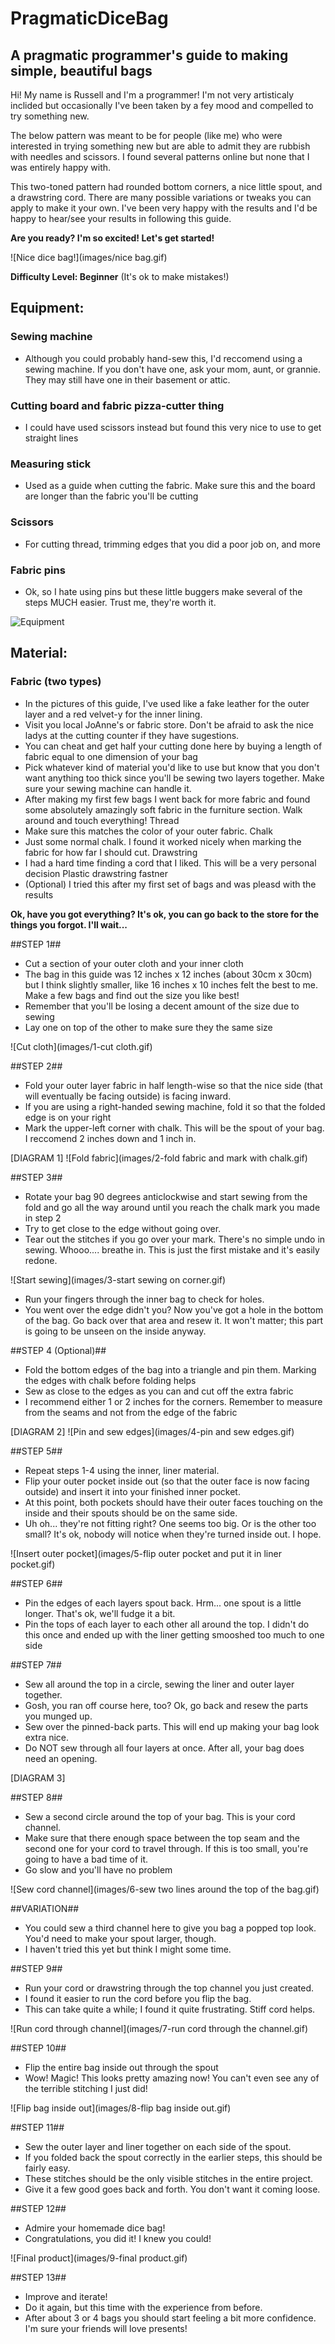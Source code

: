 # PragmaticDiceBag
## A pragmatic programmer's guide to making simple, beautiful bags

Hi! My name is Russell and I'm a programmer! I'm not very artisticaly inclided but occasionally I've been taken by a fey mood and compelled to try something new.

The below pattern was meant to be for people (like me) who were interested in trying something new but are able to admit they are rubbish with needles and scissors. I found several patterns online but none that I was entirely happy with.

This two-toned pattern had rounded bottom corners, a nice little spout, and a drawstring cord. There are many possible variations or tweaks you can apply to make it your own. I've been very happy with the results and I'd be happy to hear/see your results in following this guide.

**Are you ready? I'm so excited! Let's get started!**

![Nice dice bag!](images/nice bag.gif)

**Difficulty Level: Beginner** (It's ok to make mistakes!)

## Equipment:
### Sewing machine 
* Although you could probably hand-sew this, I'd reccomend using a sewing machine. If you don't have one, ask your mom, aunt, or grannie. They may still have one in their basement or attic.

### Cutting board and fabric pizza-cutter thing
* I could have used scissors instead but found this very nice to use to get straight lines

### Measuring stick
* Used as a guide when cutting the fabric. Make sure this and the board are longer than the fabric you'll be cutting

### Scissors
* For cutting thread, trimming edges that you did a poor job on, and more

### Fabric pins
* Ok, so I hate using pins but these little buggers make several of the steps MUCH easier. Trust me, they're worth it.

![Equipment](images/0-equipment.gif)

## Material:
### Fabric (two types)
* In the pictures of this guide, I've used like a fake leather for the outer layer and a red velvet-y for the inner lining.
* Visit you local JoAnne's or fabric store. Don't be afraid to ask the nice ladys at the cutting counter if they have sugestions.
* You can cheat and get half your cutting done here by buying a length of fabric equal to one dimension of your bag
* Pick whatever kind of material you'd like to use but know that you don't want anything too thick since you'll be sewing two layers together. Make sure your sewing machine can handle it.
* After making my first few bags I went back for more fabric and found some absolutely amazingly soft fabric in the furniture section. Walk around and touch everything!
Thread
* Make sure this matches the color of your outer fabric.
Chalk
* Just some normal chalk. I found it worked nicely when marking the fabric for how far I should cut.
Drawstring
* I had a hard time finding a cord that I liked. This will be a very personal decision
Plastic drawstring fastner
* (Optional) I tried this after my first set of bags and was pleasd with the results


**Ok, have you got everything? It's ok, you can go back to the store for the things you forgot. I'll wait...**

##STEP 1##
* Cut a section of your outer cloth and your inner cloth
* The bag in this guide was 12 inches x 12 inches (about 30cm x 30cm) but I think slightly smaller, like 16 inches x 10 inches felt the best to me. Make a few bags and find out the size you like best!
* Remember that you'll be losing a decent amount of the size due to sewing
* Lay one on top of the other to make sure they the same size

![Cut cloth](images/1-cut cloth.gif)

##STEP 2##
* Fold your outer layer fabric in half length-wise so that the nice side (that will eventually be facing outside) is facing inward.
* If you are using a right-handed sewing machine, fold it so that the folded edge is on your right
* Mark the upper-left corner with chalk. This will be the spout of your bag. I reccomend 2 inches down and 1 inch in.

[DIAGRAM 1]
![Fold fabric](images/2-fold fabric and mark with chalk.gif)

##STEP 3##
* Rotate your bag 90 degrees anticlockwise and start sewing from the fold and go all the way around until you reach the chalk mark you made in step 2
* Try to get close to the edge without going over.
* Tear out the stitches if you go over your mark. There's no simple undo in sewing. Whooo.... breathe in. This is just the first mistake and it's easily redone. 

![Start sewing](images/3-start sewing on corner.gif)

* Run your fingers through the inner bag to check for holes.
* You went over the edge didn't you? Now you've got a hole in the bottom of the bag. Go back over that area and resew it. It won't matter; this part is going to be unseen on the inside anyway.

##STEP 4 (Optional)##
* Fold the bottom edges of the bag into a triangle and pin them. Marking the edges with chalk before folding helps
* Sew as close to the edges as you can and cut off the extra fabric
* I recommend either 1 or 2 inches for the corners. Remember to measure from the seams and not from the edge of the fabric

[DIAGRAM 2]
![Pin and sew edges](images/4-pin and sew edges.gif)

##STEP 5##
* Repeat steps 1-4 using the inner, liner material.
* Flip your outer pocket inside out (so that the outer face is now facing outside) and insert it into your finished inner pocket.
* At this point, both pockets should have their outer faces touching on the inside and their spouts should be on the same side.
* Uh oh... they're not fitting right? One seems too big. Or is the other too small? It's ok, nobody will notice when they're turned inside out. I hope.

![Insert outer pocket](images/5-flip outer pocket and put it in liner pocket.gif)

##STEP 6##
* Pin the edges of each layers spout back. Hrm... one spout is a little longer. That's ok, we'll fudge it a bit.
* Pin the tops of each layer to each other all around the top. I didn't do this once and ended up with the liner getting smooshed too much to one side

##STEP 7##
* Sew all around the top in a circle, sewing the liner and outer layer together.
* Gosh, you ran off course here, too? Ok, go back and resew the parts you munged up.
* Sew over the pinned-back parts. This will end up making your bag look extra nice.
* Do NOT sew through all four layers at once. After all, your bag does need an opening.

[DIAGRAM 3]

##STEP 8##
* Sew a second circle around the top of your bag. This is your cord channel.
* Make sure that there enough space between the top seam and the second one for your cord to travel through. If this is too small, you're going to have a bad time of it.
* Go slow and you'll have no problem

![Sew cord channel](images/6-sew two lines around the top of the bag.gif)

##VARIATION##
* You could sew a third channel here to give you bag a popped top look. You'd need to make your spout larger, though.
* I haven't tried this yet but think I might some time.

##STEP 9##
* Run your cord or drawstring through the top channel you just created.
* I found it easier to run the cord before you flip the bag.
* This can take quite a while; I found it quite frustrating. Stiff cord helps.

![Run cord through channel](images/7-run cord through the channel.gif)

##STEP 10##
* Flip the entire bag inside out through the spout
* Wow! Magic! This looks pretty amazing now! You can't even see any of the terrible stitching I just did!

![Flip bag inside out](images/8-flip bag inside out.gif)

##STEP 11##
* Sew the outer layer and liner together on each side of the spout.
* If you folded back the spout correctly in the earlier steps, this should be fairly easy.
* These stitches should be the only visible stitches in the entire project.
* Give it a few good goes back and forth. You don't want it coming loose.

##STEP 12##
* Admire your homemade dice bag!
* Congratulations, you did it! I knew you could!

![Final product](images/9-final product.gif)

##STEP 13##
* Improve and iterate!
* Do it again, but this time with the experience from before.
* After about 3 or 4 bags you should start feeling a bit more confidence. I'm sure your friends will love presents!
